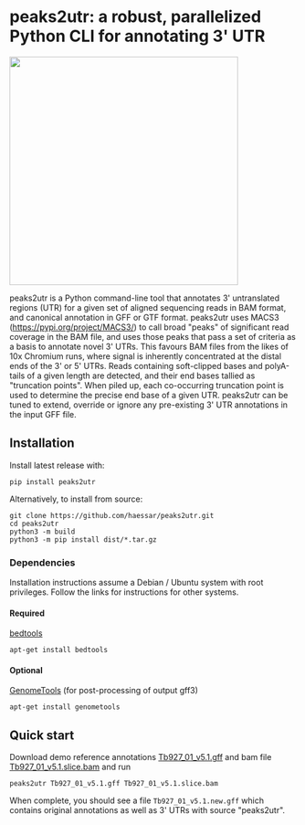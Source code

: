 # peaks2utr: a robust, parallelized Python CLI for annotating 3' UTR
<img width="400" src="https://user-images.githubusercontent.com/11962461/172829916-c2fa81e6-7ae5-4c9a-a758-c3ba4c4198cb.png">

peaks2utr is a Python command-line tool that annotates 3' untranslated regions (UTR) for a given set of aligned sequencing reads in BAM format, and canonical annotation in GFF or GTF format. peaks2utr uses MACS3 (https://pypi.org/project/MACS3/) to call broad "peaks" of significant read coverage in the BAM file, and uses those peaks that pass a set of criteria as a basis to annotate novel 3' UTRs. This favours BAM files from the likes of 10x Chromium runs, where signal is inherently concentrated at the distal ends of the 3' or 5' UTRs. Reads containing soft-clipped bases and polyA-tails of a given length are detected, and their end bases tallied as "truncation points". When piled up, each co-occurring truncation point is used to determine the precise end base of a given UTR. peaks2utr can be tuned to extend, override or ignore any pre-existing 3' UTR annotations in the input GFF file.

## Installation
Install latest release with:
```
pip install peaks2utr
```
Alternatively, to install from source:
```
git clone https://github.com/haessar/peaks2utr.git
cd peaks2utr
python3 -m build
python3 -m pip install dist/*.tar.gz
```
### Dependencies
Installation instructions assume a Debian / Ubuntu system with root privileges. Follow the links for instructions for other systems.
#### Required
[bedtools](https://bedtools.readthedocs.io/en/latest/content/installation.html)
```
apt-get install bedtools
```
#### Optional
[GenomeTools](https://github.com/genometools/genometools#building-and-installation) (for post-processing of output gff3)
```
apt-get install genometools
```
## Quick start
Download demo reference annotations <a href="https://github.com/haessar/peaks2utr/raw/master/demo/Tb927_01_v5.1.gff" target="_blank" >Tb927_01_v5.1.gff</a> and bam file <a href="https://github.com/haessar/peaks2utr/raw/master/demo/Tb927_01_v5.1.slice.bam" target="_blank" >Tb927_01_v5.1.slice.bam</a> and run
```
peaks2utr Tb927_01_v5.1.gff Tb927_01_v5.1.slice.bam
```
When complete, you should see a file `Tb927_01_v5.1.new.gff` which contains original annotations as well as 3' UTRs with source "peaks2utr".
